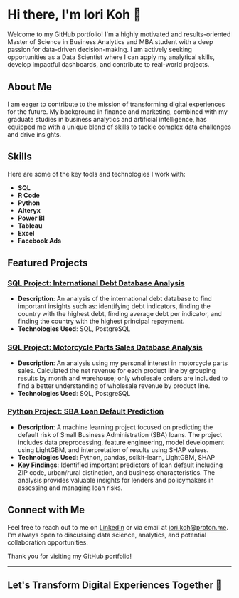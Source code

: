 # Hi there, I'm Iori Koh 👋

Welcome to my GitHub portfolio! I'm a highly motivated and results-oriented Master of Science in Business Analytics and MBA student with a deep passion for data-driven decision-making. I am actively seeking opportunities as a Data Scientist where I can apply my analytical skills, develop impactful dashboards, and contribute to real-world projects.

## About Me

I am eager to contribute to the mission of transforming digital experiences for the future. My background in finance and marketing, combined with my graduate studies in business analytics and artificial intelligence, has equipped me with a unique blend of skills to tackle complex data challenges and drive insights.

## Skills

Here are some of the key tools and technologies I work with:
- **SQL**
- **R Code**
- **Python**
- **Alteryx**
- **Power BI**
- **Tableau**
- **Excel**
- **Facebook Ads**

## Featured Projects

### [SQL Project: International Debt Database Analysis](https://github.com/yoy302/SQLProjects/tree/main/InternationalDebt/workspace)
- **Description**: An analysis of the international debt database to find important insights such as: identifying debt indicators, finding the country with the highest debt, finding average debt per indicator, and finding the country with the highest principal repayment.
- **Technologies Used**: SQL, PostgreSQL

### [SQL Project: Motorcycle Parts Sales Database Analysis](https://github.com/yoy302/SQLProjects/tree/main/MotorcyclePartSales/workspace)
- **Description**: An analysis using my personal interest in motorcycle parts sales. Calculated the net revenue for each product line by grouping results by month and warehouse; only wholesale orders are included to find a better understanding of wholesale revenue by product line.
- **Technologies Used**: SQL, PostgreSQL

### [Python Project: SBA Loan Default Prediction](https://github.com/yori4242/PythonProjects/tree/main/SBALoanProject)
- **Description**: A machine learning project focused on predicting the default risk of Small Business Administration (SBA) loans. The project includes data preprocessing, feature engineering, model development using LightGBM, and interpretation of results using SHAP values.
- **Technologies Used**: Python, pandas, scikit-learn, LightGBM, SHAP
- **Key Findings**: Identified important predictors of loan default including ZIP code, urban/rural distinction, and business characteristics. The analysis provides valuable insights for lenders and policymakers in assessing and managing loan risks.

## Connect with Me

Feel free to reach out to me on [LinkedIn](https://www.linkedin.com/in/iori-koh-10business/) or via email at iori.koh@proton.me. I'm always open to discussing data science, analytics, and potential collaboration opportunities.

Thank you for visiting my GitHub portfolio!

---
## Let's Transform Digital Experiences Together 🚀
